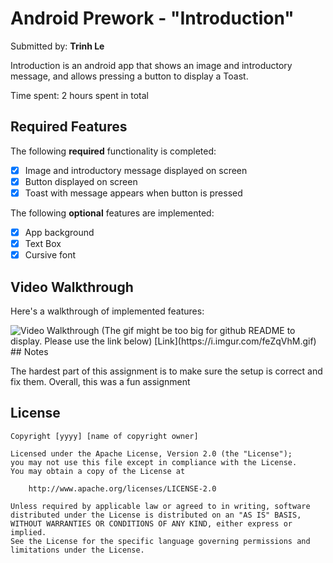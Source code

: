 # Android Prework - "Introduction"

Submitted by: **Trinh Le**

Introduction is an android app that shows an image and introductory message, and allows pressing a button to display a Toast. 

Time spent: 2 hours spent in total

## Required Features

The following **required** functionality is completed:

* [x] Image and introductory message displayed on screen
* [x] Button displayed on screen
* [x] Toast with message appears when button is pressed 

The following **optional** features are implemented:

* [x] App background
* [x] Text Box 
* [x] Cursive font

## Video Walkthrough

Here's a walkthrough of implemented features:

<img src='https://i.imgur.com/feZqVhM.gif' title='Video Walkthrough' alt='Video Walkthrough' />
(The gif might be too big for github README to display. Please use the link below)
[Link](https://i.imgur.com/feZqVhM.gif) 
## Notes

The hardest part of this assignment is to make sure the setup is correct and fix them. 
Overall, this was a fun assignment

## License

    Copyright [yyyy] [name of copyright owner]

    Licensed under the Apache License, Version 2.0 (the "License");
    you may not use this file except in compliance with the License.
    You may obtain a copy of the License at

        http://www.apache.org/licenses/LICENSE-2.0

    Unless required by applicable law or agreed to in writing, software
    distributed under the License is distributed on an "AS IS" BASIS,
    WITHOUT WARRANTIES OR CONDITIONS OF ANY KIND, either express or implied.
    See the License for the specific language governing permissions and
    limitations under the License.
